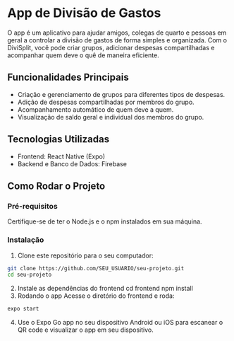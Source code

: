 # App de Divisão de Gastos

O app é um aplicativo para ajudar amigos, colegas de quarto e pessoas em geral a controlar a divisão de gastos de forma simples e organizada. Com o DiviSplit, você pode criar grupos, adicionar despesas compartilhadas e acompanhar quem deve o quê de maneira eficiente.

## Funcionalidades Principais

- Criação e gerenciamento de grupos para diferentes tipos de despesas.
- Adição de despesas compartilhadas por membros do grupo.
- Acompanhamento automático de quem deve a quem.
- Visualização de saldo geral e individual dos membros do grupo.

## Tecnologias Utilizadas

- Frontend: React Native (Expo)
- Backend e Banco de Dados: Firebase

## Como Rodar o Projeto

### Pré-requisitos

Certifique-se de ter o Node.js e o npm instalados em sua máquina.

### Instalação

1. Clone este repositório para o seu computador:

```bash
git clone https://github.com/SEU_USUARIO/seu-projeto.git
cd seu-projeto
```

2. Instale as dependências do frontend
   cd frontend
   npm install
3. Rodando o app
   Acesse o diretório do frontend e roda:
```bash
expo start
```
4. Use o Expo Go app no seu dispositivo Android ou iOS para escanear o QR code e visualizar o app em seu dispositivo. 